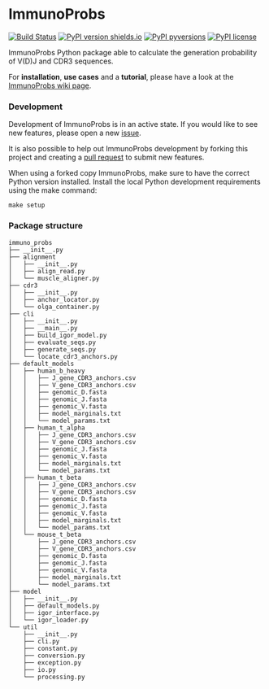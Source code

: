 # ImmunoProbs

[![Build Status](https://img.shields.io/travis/penuts7644/ImmunoProbs.svg?branch=master&longCache=true&style=for-the-badge)](https://travis-ci.org/penuts7644/ImmunoProbs)
[![PyPI version shields.io](https://img.shields.io/pypi/v/immuno-probs.svg?longCache=true&style=for-the-badge)](https://pypi.python.org/pypi/immuno-probs/)
[![PyPI pyversions](https://img.shields.io/pypi/pyversions/immuno-probs.svg?longCache=true&style=for-the-badge)](https://pypi.python.org/pypi/immuno-probs/)
[![PyPI license](https://img.shields.io/pypi/l/immuno-probs.svg?longCache=true&style=for-the-badge)](https://pypi.python.org/pypi/immuno-probs/)

ImmunoProbs Python package able to calculate the generation probability of V(D)J and CDR3 sequences.


For **installation**, **use cases** and a **tutorial**, please have a look at the [ImmunoProbs wiki page](https://github.com/penuts7644/ImmunoProbs/wiki).

### Development

Development of ImmunoProbs is in an active state. If you would like to see new features, please open a new [issue](https://github.com/penuts7644/ImmunoProbs/issues/new).

It is also possible to help out ImmunoProbs development by forking this project and creating a [pull request](https://github.com/penuts7644/ImmunoProbs/compare) to submit new features.

When using a forked copy ImmunoProbs, make sure to have the correct Python version installed. Install the local Python development requirements using the make command:

```
make setup
```

### Package structure

```
immuno_probs
├── __init__.py
├── alignment
│   ├── __init__.py
│   ├── align_read.py
│   └── muscle_aligner.py
├── cdr3
│   ├── __init__.py
│   ├── anchor_locator.py
│   └── olga_container.py
├── cli
│   ├── __init__.py
│   ├── __main__.py
│   ├── build_igor_model.py
│   ├── evaluate_seqs.py
│   ├── generate_seqs.py
│   └── locate_cdr3_anchors.py
├── default_models
│   ├── human_b_heavy
│   │   ├── J_gene_CDR3_anchors.csv
│   │   ├── V_gene_CDR3_anchors.csv
│   │   ├── genomic_D.fasta
│   │   ├── genomic_J.fasta
│   │   ├── genomic_V.fasta
│   │   ├── model_marginals.txt
│   │   └── model_params.txt
│   ├── human_t_alpha
│   │   ├── J_gene_CDR3_anchors.csv
│   │   ├── V_gene_CDR3_anchors.csv
│   │   ├── genomic_J.fasta
│   │   ├── genomic_V.fasta
│   │   ├── model_marginals.txt
│   │   └── model_params.txt
│   ├── human_t_beta
│   │   ├── J_gene_CDR3_anchors.csv
│   │   ├── V_gene_CDR3_anchors.csv
│   │   ├── genomic_D.fasta
│   │   ├── genomic_J.fasta
│   │   ├── genomic_V.fasta
│   │   ├── model_marginals.txt
│   │   └── model_params.txt
│   └── mouse_t_beta
│       ├── J_gene_CDR3_anchors.csv
│       ├── V_gene_CDR3_anchors.csv
│       ├── genomic_D.fasta
│       ├── genomic_J.fasta
│       ├── genomic_V.fasta
│       ├── model_marginals.txt
│       └── model_params.txt
├── model
│   ├── __init__.py
│   ├── default_models.py
│   ├── igor_interface.py
│   └── igor_loader.py
└── util
    ├── __init__.py
    ├── cli.py
    ├── constant.py
    ├── conversion.py
    ├── exception.py
    ├── io.py
    └── processing.py
```
